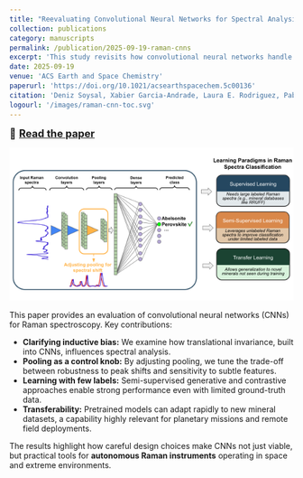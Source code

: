 ```yaml
---
title: "Reevaluating Convolutional Neural Networks for Spectral Analysis: A Focus on Raman Spectroscopy"
collection: publications
category: manuscripts
permalink: /publication/2025-09-19-raman-cnns
excerpt: 'This study revisits how convolutional neural networks handle Raman spectra, showing that their performance depends strongly on pooling, training strategy, and dataset size—factors that are critical for autonomous spectroscopic instruments in planetary and ocean exploration.'
date: 2025-09-19
venue: 'ACS Earth and Space Chemistry'
paperurl: 'https://doi.org/10.1021/acsearthspacechem.5c00136'
citation: 'Deniz Soysal, Xabier Garcia-Andrade, Laura E. Rodriguez, Pablo Sobron, Laura M. Barge, Renaud Detry. (2025). &quot;Reevaluating Convolutional Neural Networks for Spectral Analysis: A Focus on Raman Spectroscopy.&quot; <i>ACS Earth and Space Chemistry</i>. DOI: 10.1021/acsearthspacechem.5c00136.'
logourl: '/images/raman-cnn-toc.svg'
---
```


<p style="font-size:1.3em; margin:0.5em 0;">
  🔗 <a href="https://doi.org/10.1021/acsearthspacechem.5c00136" target="_blank"><strong>Read the paper</strong></a>
</p>

![Graphical TOC](/images/raman-cnn-toc.svg)

This paper provides an evaluation of convolutional neural networks (CNNs) for Raman spectroscopy. Key contributions:  

- **Clarifying inductive bias:** We examine how translational invariance, built into CNNs, influences spectral analysis.  
- **Pooling as a control knob:** By adjusting pooling, we tune the trade-off between robustness to peak shifts and sensitivity to subtle features.  
- **Learning with few labels:** Semi-supervised generative and contrastive approaches enable strong performance even with limited ground-truth data.  
- **Transferability:** Pretrained models can adapt rapidly to new mineral datasets, a capability highly relevant for planetary missions and remote field deployments.  

The results highlight how careful design choices make CNNs not just viable, but practical tools for **autonomous Raman instruments** operating in space and extreme environments.  

